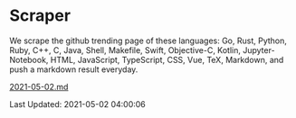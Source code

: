 # Scraper

We scrape the github trending page of these languages: Go, Rust, Python, Ruby, C++, C, Java, Shell, Makefile, Swift, Objective-C, Kotlin, Jupyter-Notebook, HTML, JavaScript, TypeScript, CSS, Vue, TeX, Markdown, and push a markdown result everyday.

[2021-05-02.md](https://github.com/yangwenmai/github-trending-backup/blob/master/2021-05-02.md)

Last Updated: 2021-05-02 04:00:06